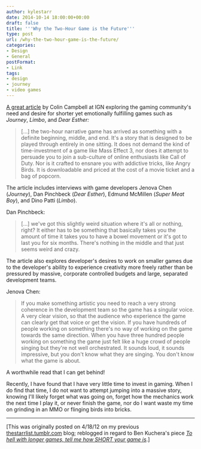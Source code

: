 ```yaml
---
author: kylestarr
date: 2014-10-14 18:00:00+00:00
draft: false
title: '''Why the Two-Hour Game is the Future'''
type: post
url: /why-the-two-hour-game-is-the-future/
categories:
- Design
- General
postFormat:
- Link
tags:
- design
- journey
- video games
---
```


[A great article](http://www.ign.com/articles/2012/04/19/why-the-two-hour-game-is-the-future-4) by Colin Campbell at IGN exploring the gaming community's need and desire for shorter yet emotionally fulfilling games such as _Journey_, _Limbo_, and _Dear Esther:_


<blockquote>[...] the two-hour narrative game has arrived as something with a definite beginning, middle, and end. It's a story that is designed to be played through entirely in one sitting. It does not demand the kind of time-investment of a game like Mass Effect 3, nor does it attempt to persuade you to join a sub-culture of online enthusiasts like Call of Duty. Nor is it crafted to ensnare you with addictive tricks, like Angry Birds. It is downloadable and priced at the cost of a movie ticket and a bag of popcorn.</blockquote>


The article includes interviews with game developers Jenova Chen (_Journey_), Dan Pinchbeck (_Dear Esther_), Edmund McMillen (_Super Meat Boy_), and Dino Patti (_Limbo_).

Dan Pinchbeck:


<blockquote>[...] we've got this slightly weird situation where it's all or nothing, right? It either has to be something that basically takes you the amount of time it takes you to have a bowel movement or it's got to last you for six months. There's nothing in the middle and that just seems weird and crazy.</blockquote>


The article also explores developer's desires to work on smaller games due to the developer's ability to experience creativity more freely rather than be pressured by massive, corporate controlled budgets and large, separated development teams.

Jenova Chen:


<blockquote>If you make something artistic you need to reach a very strong coherence in the development team so the game has a singular voice. A very clear vision, so that the audience who experience the game can clearly get that voice or get the vision. If you have hundreds of people working on something there's no way of working on the game towards the same direction. When you have three hundred people working on something the game just felt like a huge crowd of people singing but they're not well orchestrated. It sounds loud, it sounds impressive, but you don't know what they are singing. You don't know what the game is about.</blockquote>


A worthwhile read that I can get behind!

Recently, I have found that I have very little time to invest in gaming. When I do find that time, I do not want to attempt jumping into a massive story, knowing I'll likely forget what was going on, forget how the mechanics work the next time I play it, or never finish the game, nor do I want waste my time on grinding in an MMO or flinging birds into bricks.

-----

[This was originally posted on 4/18/12 on my previous [thestarrlist.tumblr.com](http://thestarrlist.tumblr.com/post/21329071696/why-the-two-hour-game-is-the-future) blog; reblogged in regard to Ben Kuchera's piece [_To hell with longer games, tell me how SHORT your game is_](http://www.polygon.com/2014/10/14/6974791/short-games-review).]
